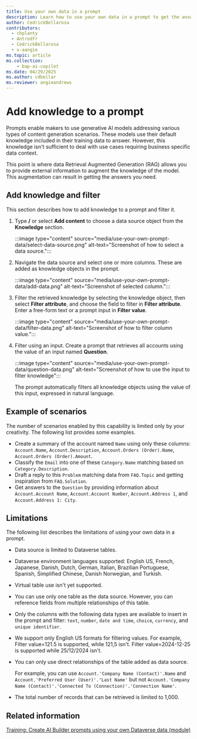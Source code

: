 ```yaml
---
title: Use your own data in a prompt
description: Learn how to use your own data in a prompt to get the answers you need.
author: CedrickBellarosa
contributors:
  - chplanty
  - Antrodfr
  - CedrickBellarosa
  - v-aangie
ms.topic: article
ms.collection: 
    - bap-ai-copilot
ms.date: 04/29/2025
ms.author: cdbellar
ms.reviewer: angieandrews
---
```


# Add knowledge to a prompt

Prompts enable makers to use generative AI models addressing various types of content generation scenarios. These models use their default knowledge included in their training data to answer. However, this knowledge isn't sufficient to deal with use cases requiring business specific data context.

This point is where data Retrieval Augmented Generation (RAG) allows you to provide external information to augment the knowledge of the model. This augmentation can result in getting the answers you need.

## Add knowledge and filter

This section describes how to add knowledge to a prompt and filter it.

1. Type **/** or select **Add content** to choose a data source object from the **Knowledge** section.  

   :::image type="content" source="media/use-your-own-prompt-data/select-data-source.png" alt-text="Screenshot of how to select a data source.":::

1. Navigate the data source and select one or more columns. These are added as knowledge objects in the prompt.

    :::image type="content" source="media/use-your-own-prompt-data/add-data.png" alt-text="Screenshot of selected column.":::

1. Filter the retrieved knowledge by selecting the knowledge object, then select **Filter attribute**, and choose the field to filter in **Filter attribute**. Enter a free-form text or a prompt input in **Filter value**.

    :::image type="content" source="media/use-your-own-prompt-data/filter-data.png" alt-text="Screenshot of how to filter column value.":::

1. Filter using an input. Create a prompt that retrieves all accounts using the value of an input named **Question**.

    :::image type="content" source="media/use-your-own-prompt-data/question-data.png" alt-text="Screenshot of how to use the input to filter knowledge":::

   The prompt automatically filters all knowledge objects using the value of this input, expressed in natural language.


## Example of scenarios

The number of scenarios enabled by this capability is limited only by your creativity. The following list provides some examples.

- Create a summary of the account named `Name` using only these columns: `Account.Name`, `Account.Description`, `Account.Orders (Order).Name`, `Account.Orders (Order).Amount`.
- Classify the `Email` into one of these `Category.Name` matching based on `Category.Description`.
- Draft a reply to this `Problem` matching data from `FAQ.Topic` and getting inspiration from `FAQ.Solution`.
- Get answers to the `Question` by providing information about `Account.Account Name`, `Account.Account Number`, `Account.Address 1`, and `Account.Address 1: City`.

## Limitations

The following list describes the limitations of using your own data in a prompt.

- Data source is limited to Dataverse tables.
- Dataverse environment languages supported: English US, French, Japanese, Danish, Dutch, German, Italian, Brazilian Portuguese, Spanish, Simplified Chinese, Danish Norwegian, and Turkish.
- Virtual table use isn't yet supported.
- You can use only one table as the data source. However, you can reference fields from multiple relationships of this table.
- Only the columns with the following data types are available to insert in the prompt and filter: `text`, `number`, `date and time`, `choice`, `currency`, and `unique identifier`.
- We support only English US formats for filtering values. For example, Filter value=121.5 is supported, while 121,5 isn't. Filter value=2024-12-25 is supported while 25/12/2024 isn't.
- You can only use direct relationships of the table added as data source.

    For example, you can use `Account.'Company Name (Contact)'.Name` and `Account.'Preferred User (User)'.'Last Name'` but not `Account.'Company Name (Contact)'.'Connected To (Connection)'.'Connection Name'`.

- The total number of records that can be retrieved is limited to 1,000.

## Related information

[Training: Create AI Builder prompts using your own Dataverse data (module)](/training/modules/ai-builder-grounded-prompts/)
